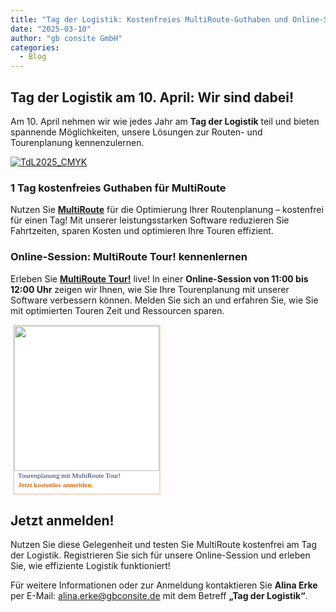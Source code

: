 ```yaml
---
title: "Tag der Logistik: Kostenfreies MultiRoute-Guthaben und Online-Session"
date: "2025-03-10"
author: "gb consite GmbH"
categories:
  - Blog
---
```


## Tag der Logistik am 10. April: Wir sind dabei!

Am 10. April nehmen wir wie jedes Jahr am **Tag der Logistik** teil und bieten spannende Möglichkeiten, unsere Lösungen zur Routen- und Tourenplanung kennenzulernen.

[![TdL2025_CMYK](https://github.com/user-attachments/assets/ec7878f9-fed8-420d-9332-25d8f4412441)](https://www.tag-der-logistik.de/)


### 1 Tag kostenfreies Guthaben für MultiRoute
Nutzen Sie **[MultiRoute](https://www.multiroute.de/)** für die Optimierung Ihrer Routenplanung – kostenfrei für einen Tag! Mit unserer leistungsstarken Software reduzieren Sie Fahrtzeiten, sparen Kosten und optimieren Ihre Touren effizient.

### Online-Session: MultiRoute Tour! kennenlernen
Erleben Sie **[MultiRoute Tour!](https://tour.multiroute.de/handbuch/uebersicht/)** live! In einer **Online-Session von 11:00 bis 12:00 Uhr** zeigen wir Ihnen, wie Sie Ihre Tourenplanung mit unserer Software verbessern können. Melden Sie sich an und erfahren Sie, wie Sie mit optimierten Touren Zeit und Ressourcen sparen.
<a style='text-decoration:none;' href='https://www.tag-der-logistik.de/veranstaltung/6058/Tourenplanung+mit+MultiRoute+Tour%21' target='_blank'><div style='background-color:#ffffff; border:2px solid #f2d6c2; margin:4px; padding:0px 0px 6px 0px; width:232px;'><img src='https://www.tag-der-logistik.de/files/events/logos/share_banner_2025.jpg' width='232' border='0' style='border:0px;'><div style='font-family:verdana;font-size:11px;line-height:15px; color:#1f366a; padding:0px 0px 0px 6px;'>Tourenplanung mit MultiRoute Tour!</div><div style='font-family:verdana;font-weight:bold;font-size:11px;line-height:15px; color:#db6a0d; padding:0px 0px 0px 6px;'>Jetzt kostenlos anmelden.</div></div></a>

## Jetzt anmelden!
Nutzen Sie diese Gelegenheit und testen Sie MultiRoute kostenfrei am Tag der Logistik. Registrieren Sie sich für unsere Online-Session und erleben Sie, wie effiziente Logistik funktioniert!

Für weitere Informationen oder zur Anmeldung kontaktieren Sie **Alina Erke** per E-Mail: [alina.erke@gbconsite.de](mailto:alina.erke@gbconsite.de) mit dem Betreff **„Tag der Logistik“**.

